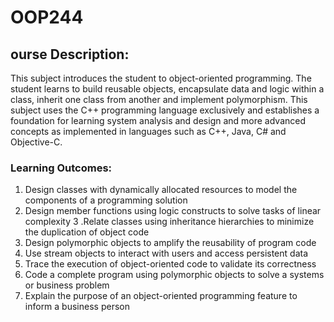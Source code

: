 # OOP244
	
  
## ourse Description:
This subject introduces the student to object-oriented programming.
The student learns to build reusable objects, encapsulate data and logic within a class, 
inherit one class from another and implement polymorphism.  This subject uses the C++ programming 
language exclusively and establishes a foundation for learning system analysis and design 
and more advanced concepts as implemented in languages such as C++, Java, C# and Objective-C.  
  
  
 ### Learning Outcomes:
1. Design classes with dynamically allocated resources to model the components of a programming solution
2. Design member functions using logic constructs to solve tasks of linear complexity
3 .Relate classes using inheritance hierarchies to minimize the duplication of object code
4. Design polymorphic objects to amplify the reusability of program code
5. Use stream objects to interact with users and access persistent data
6. Trace the execution of object-oriented code to validate its correctness
7. Code a complete program using polymorphic objects to solve a systems or business problem
8. Explain the purpose of an object-oriented programming feature to inform a business person

